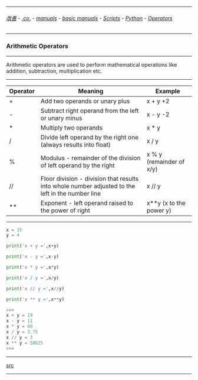 
---

###### [改善](https://github.com/ttltrk/0C/blob/master/README.MD) - [.co.](https://github.com/ttltrk/PRG/blob/master/CODING.MD) - [manuals](https://github.com/ttltrk/PRG/blob/master/MAN.MD) - [basic manuals](https://github.com/ttltrk/PRG/blob/master/MANUALS.MD) - [Scripts](https://github.com/ttltrk/PRG/blob/master/PY/DOC/SC/SC.MD) - [Python](https://github.com/ttltrk/PRG/blob/master/PY/DOC/OPYM/OPYM.MD) - [Operators](https://github.com/ttltrk/PRG/blob/master/PY/DOC/OPYM/02_COM_OP/CO.MD)

---

### Arithmetic Operators

---

Arithmetic operators are used to perform mathematical operations like addition, subtraction, multiplication etc.

---

|Operator|	Meaning|	Example|
|--------|---------|---------|
|+|	Add two operands or unary plus	|x + y +2|
|-|Subtract right operand from the left or unary minus	|x - y -2|
|*|	Multiply two operands|	x * y|
|/|	Divide left operand by the right one (always results into float)|	x / y|
|%| Modulus - remainder of the division of left operand by the right|	x % y (remainder of x/y)|
|//|	Floor division - division that results into whole number adjusted to the left in the number line|	x // y|
|**|	Exponent - left operand raised to the power of right|	x**y (x to the power y)|

---

```python
x = 15
y = 4

print('x + y =',x+y)

print('x - y =',x-y)

print('x * y =',x*y)

print('x / y =',x/y)

print('x // y =',x//y)

print('x ** y =',x**y)

>>>
x + y = 19
x - y = 11
x * y = 60
x / y = 3.75
x // y = 3
x ** y = 50625
>>>
```

---

[src](https://www.programiz.com/python-programming/operators#arithmetic)

---

